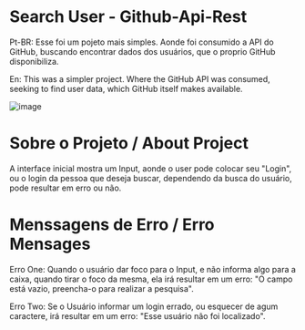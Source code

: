 # Search User - Github-Api-Rest
 
Pt-BR: Esse foi um pojeto mais simples. Aonde foi consumido a API do GitHub, buscando encontrar dados dos usuários, que o proprio GitHub disponibiliza.

En: This was a simpler project. Where the GitHub API was consumed, seeking to find user data, which GitHub itself makes available.

![image](https://user-images.githubusercontent.com/120482264/216211657-eb3b7e97-7260-426b-8530-c3a50eebb6a8.png)

# Sobre o Projeto / About Project

A interface inicial mostra um Input, aonde o user pode colocar seu "Login", ou o login da pessoa que deseja buscar, dependendo da busca do usuário, pode resultar em erro ou não.

# Menssagens de Erro / Erro Mensages 

Erro One: Quando o usuário dar foco para o Input, e não informa algo para a caixa, quando tirar o foco da mesma, ela irá resultar em um erro: "O campo está vazio, preencha-o para realizar a pesquisa".

Erro Two: Se o Usuário informar um login errado, ou esquecer de agum caractere, irá resultar em um erro: "Esse usuário não foi localizado".



